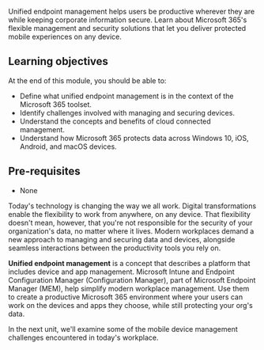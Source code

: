 Unified endpoint management helps users be productive wherever they are while keeping corporate information secure. Learn about Microsoft 365's flexible management and security solutions that let you deliver protected mobile experiences on any device.

## Learning objectives

At the end of this module, you should be able to:
- Define what unified endpoint management is in the context of the Microsoft 365 toolset.
- Identify challenges involved with managing and securing devices.
- Understand the concepts and benefits of cloud connected management.
- Understand how Microsoft 365 protects data across Windows 10, iOS, Android, and macOS devices.

## Pre-requisites
- None

Today's technology is changing the way we all work. Digital transformations enable the flexibility to work from anywhere, on any device. That flexibility doesn't mean, however, that you're not responsible for the security of your organization's data, no matter where it lives. Modern workplaces demand a new approach to managing and securing data and devices, alongside seamless interactions between the productivity tools you rely on.

**Unified endpoint management** is a concept that describes a platform that includes device and app management. Microsoft Intune and Endpoint Configuration Manager (Configuration Manager), part of Microsoft Endpoint Manager (MEM), help simplify modern workplace management. Use them to create a productive Microsoft 365 environment where your users can work on the devices and apps they choose, while still protecting your org's data.

In the next unit, we'll examine some of the mobile device management challenges encountered in today's workplace.
